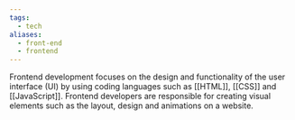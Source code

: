 ```yaml
---
tags:
  - tech
aliases:
  - front-end
  - frontend
---
```

Frontend development focuses on the design and functionality of the user interface (UI) by using coding languages such as [[HTML]], [[CSS]] and [[JavaScript]].
Frontend developers are responsible for creating visual elements such as the layout, design and animations on a website.
